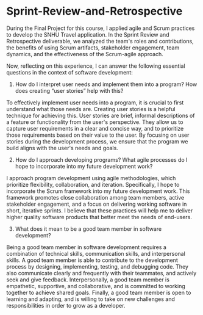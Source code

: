 # Sprint-Review-and-Retrospective

During the Final Project for this course, I applied agile and Scrum practices to develop the SNHU Travel application. In the Sprint Review and Retrospective deliverable, we analyzed the team's roles and contributions, the benefits of using Scrum artifacts, stakeholder engagement, team dynamics, and the effectiveness of the Scrum-agile approach. 

Now, reflecting on this experience, I can answer the following essential questions in the context of software development:

1. How do I interpret user needs and implement them into a program? How does creating “user stories” help with this?

To effectively implement user needs into a program, it is crucial to first understand what those needs are. Creating user stories is a helpful technique for achieving this. User stories are brief, informal descriptions of a feature or functionality from the user's perspective. They allow us to capture user requirements in a clear and concise way, and to prioritize those requirements based on their value to the user. By focusing on user stories during the development process, we ensure that the program we build aligns with the user's needs and goals.

2. How do I approach developing programs? What agile processes do I hope to incorporate into my future development work?

I approach program development using agile methodologies, which prioritize flexibility, collaboration, and iteration. Specifically, I hope to incorporate the Scrum framework into my future development work. This framework promotes close collaboration among team members, active stakeholder engagement, and a focus on delivering working software in short, iterative sprints. I believe that these practices will help me to deliver higher quality software products that better meet the needs of end-users.

3. What does it mean to be a good team member in software development?

Being a good team member in software development requires a combination of technical skills, communication skills, and interpersonal skills. A good team member is able to contribute to the development process by designing, implementing, testing, and debugging code. They also communicate clearly and frequently with their teammates, and actively seek and give feedback. Interpersonally, a good team member is empathetic, supportive, and collaborative, and is committed to working together to achieve shared goals. Finally, a good team member is open to learning and adapting, and is willing to take on new challenges and responsibilities in order to grow as a developer.
